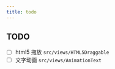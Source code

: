 ```yaml
---
title: todo
---
```


## TODO

- [ ] html5 拖放 `src/views/HTML5Draggable`
- [ ] 文字动画 `src/views/AnimationText`
